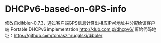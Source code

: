 # DHCPv6-based-on-GPS-info
修改自dibbler-0.7.3，通过客户端GPS信息计算出相应IPv6地址并分配给该客户端
Portable DHCPv6 implementation
http://klub.com.pl/dhcpv6/
原始代码地址：https://github.com/tomaszmrugalski/dibbler
